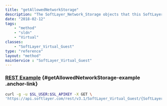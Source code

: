 ```yaml
---
title: "getAllowedNetworkStorage"
description: "The SoftLayer_Network_Storage objects that this SoftLayer_Virtual_Guest has access to."
date: "2018-02-12"
tags:
    - "method"
    - "sldn"
    - "Virtual"
classes:
    - "SoftLayer_Virtual_Guest"
type: "reference"
layout: "method"
mainService : "SoftLayer_Virtual_Guest"
---
```


### [REST Example](#getAllowedNetworkStorage-example) <a href="/article/rest/"><i class="fas fa-question"></i></a> {#getAllowedNetworkStorage-example .anchor-link} 
```bash
curl -g -u $SL_USER:$SL_APIKEY -X GET \
'https://api.softlayer.com/rest/v3.1/SoftLayer_Virtual_Guest/{SoftLayer_Virtual_GuestID}/getAllowedNetworkStorage'
```
